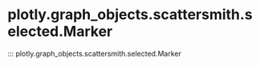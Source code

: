 # plotly.graph_objects.scattersmith.selected.Marker

::: plotly.graph_objects.scattersmith.selected.Marker
